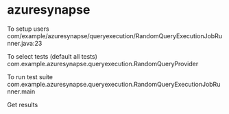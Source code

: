 # azuresynapse

To setup users
com/example/azuresynapse/queryexecution/RandomQueryExecutionJobRunner.java:23

To select tests (default all tests)
com.example.azuresynapse.queryexecution.RandomQueryProvider

To run test suite
com.example.azuresynapse.queryexecution.RandomQueryExecutionJobRunner.main

Get results





 